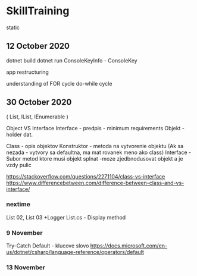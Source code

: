 # SkillTraining

static

## 12 October 2020

dotnet build
dotnet run
ConsoleKeyInfo - ConsoleKey

app restructuring

understanding of FOR cycle
do-while cycle

## 30 October 2020

( List, IList, IEnumerable )

Object VS Interface
Interface - predpis - minimum requirements
Objekt - holder dat.

Class - opis objektov
Konstruktor - metoda na vytvorenie objektu (Ak sa nezada - vytvory sa defaultna, ma mat rovanek meno ako class)
Interface - Subor metod ktore musi objekt splnat -moze zjedbnodusovat objekt a je vzdy pulic

https://stackoverflow.com/questions/2271104/class-vs-interface
https://www.differencebetween.com/difference-between-class-and-vs-interface/


### nextime
List 02, List 03
+Logger
List.cs - Display method

### 9 November

Try-Catch
Default - klucove slovo
https://docs.microsoft.com/en-us/dotnet/csharp/language-reference/operators/default

### 13 November


